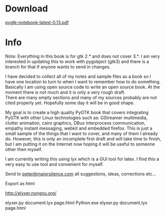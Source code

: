 # Download
[pygtk-notebook-latest-0.13.pdf](http://files.majorsilence.com/pygtkbook/pygtk-notebook-latest-0.13.pdf)

# Info
Note: Everything in this book is for gtk 2.* and does not cover 3.*.  I am very interested in updating this
to work with pygobject (gtk3) and there is a branch for that if anyone wants to send in changes.

I have decided to collect all of my notes and sample files as a book so I have one location to 
turn to when I want to remember how to do something.  Basically I am using open source code to 
write an open source book.  At the moment there is not much and it is only a very rough draft.  
There are many empty sections and many of my sources probably are not cited properly yet. 
Hopefully some day it will be in good shape.

My goal is to create a high quality PyGTK book that covers integrating PyGTK with other Linux 
technologies such as: GStreamer multimedia, clutter animation, cairo graphics, DBus interprocess 
communication, empathy instant messaging, webkit and embedded firefox.  This is just a small sample 
of the things that I want to cover, and many of them I already do.  However, this is only an 
incomplete first draft and will take time to finish, but I am putting it on the Internet now hoping it will be useful to someone other then myself.

I am currently writing this using lyx which is a GUI tool for latex.  I find this a very easy to use tool and convenient for myself. 

Send to peter@majorsilence.com all suggestions, ideas, corrections etc...


Export as html

http://elyxer.nongnu.org/

elyxer.py document.lyx page.html
Python.exe elyxer.py document.lyx page.html



